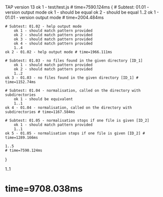TAP version 13
ok 1 - test/test.js # time=7590.124ms {
    # Subtest: 01.01 - version output mode
        ok 1 - should be equal
        ok 2 - should be equal
        1..2
    ok 1 - 01.01 - version output mode # time=2004.484ms
    
    # Subtest: 01.02 - help output mode
        ok 1 - should match pattern provided
        ok 2 - should match pattern provided
        ok 3 - should match pattern provided
        ok 4 - should match pattern provided
        1..4
    ok 2 - 01.02 - help output mode # time=1966.111ms
    
    # Subtest: 01.03 - no files found in the given directory [ID_1]
        ok 1 - should match pattern provided
        ok 2 - should match pattern provided
        1..2
    ok 3 - 01.03 - no files found in the given directory [ID_1] # time=1152.74ms
    
    # Subtest: 01.04 - normalisation, called on the directory with subdirectories
        ok 1 - should be equivalent
        1..1
    ok 4 - 01.04 - normalisation, called on the directory with subdirectories # time=1167.584ms
    
    # Subtest: 01.05 - normalisation stops if one file is given [ID_2]
        ok 1 - should match pattern provided
        1..1
    ok 5 - 01.05 - normalisation stops if one file is given [ID_2] # time=1289.166ms
    
    1..5
    # time=7590.124ms
}

1..1
# time=9708.038ms
